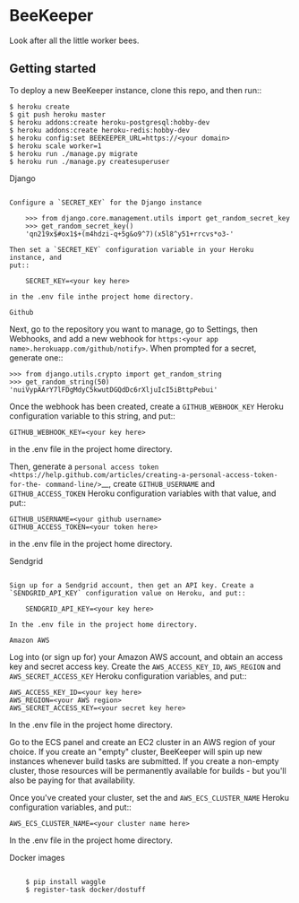BeeKeeper
=========

Look after all the little worker bees.

Getting started
---------------

To deploy a new BeeKeeper instance, clone this repo, and then run::

    $ heroku create
    $ git push heroku master
    $ heroku addons:create heroku-postgresql:hobby-dev
    $ heroku addons:create heroku-redis:hobby-dev
    $ heroku config:set BEEKEEPER_URL=https://<your domain>
    $ heroku scale worker=1
    $ heroku run ./manage.py migrate
    $ heroku run ./manage.py createsuperuser

Django
~~~~~~

Configure a `SECRET_KEY` for the Django instance

    >>> from django.core.management.utils import get_random_secret_key
    >>> get_random_secret_key()
    'qn219x$#ox1$+(m4hdzi-q+5g&o9^7)(x5l8^y51+rrcvs*o3-'

Then set a `SECRET_KEY` configuration variable in your Heroku instance, and
put::

    SECRET_KEY=<your key here>

in the .env file inthe project home directory.

Github
~~~~~~

Next, go to the repository you want to manage, go to Settings, then Webhooks,
and add a new webhook for
`https:<your app name>.herokuapp.com/github/notify>`. When prompted for a secret,
generate one::

    >>> from django.utils.crypto import get_random_string
    >>> get_random_string(50)
    'nuiVypAArY7lFDgMdyC5kwutDGQdDc6rXljuIcI5iBttpPebui'

Once the webhook has been created, create a `GITHUB_WEBHOOK_KEY` Heroku
configuration variable to this string, and put::

    GITHUB_WEBHOOK_KEY=<your key here>

in the .env file in the project home directory.

Then, generate a `personal access token
<https://help.github.com/articles/creating-a-personal-access-token-for-the-
command-line/>`__, create `GITHUB_USERNAME` and `GITHUB_ACCESS_TOKEN` Heroku
configuration variables with that value, and put::

    GITHUB_USERNAME=<your github username>
    GITHUB_ACCESS_TOKEN=<your token here>

in the .env file in the project home directory.

Sendgrid
~~~~~~~~

Sign up for a Sendgrid account, then get an API key. Create a
`SENDGRID_API_KEY` configuration value on Heroku, and put::

    SENDGRID_API_KEY=<your key here>

In the .env file in the project home directory.

Amazon AWS
~~~~~~~~~~

Log into (or sign up for) your Amazon AWS account, and obtain an access key
and secret access key. Create the `AWS_ACCESS_KEY_ID`, `AWS_REGION` and
`AWS_SECRET_ACCESS_KEY` Heroku configuration variables, and put::

    AWS_ACCESS_KEY_ID=<your key here>
    AWS_REGION=<your AWS region>
    AWS_SECRET_ACCESS_KEY=<your secret key here>

In the .env file in the project home directory.

Go to the ECS panel and create an EC2 cluster in an AWS
region of your choice. If you create an "empty" cluster, BeeKeeper
will spin up new instances whenever build tasks are submitted. If you
create a non-empty cluster, those resources will be permanently
available for builds - but you'll also be paying for that availability.

Once you've created your cluster, set the and `AWS_ECS_CLUSTER_NAME` Heroku
configuration variables, and put::

    AWS_ECS_CLUSTER_NAME=<your cluster name here>

In the .env file in the project home directory.

Docker images
~~~~~~~~~~~~~

    $ pip install waggle
    $ register-task docker/dostuff
